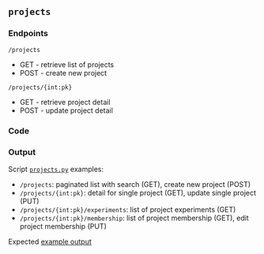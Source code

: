 ## `projects`

### Endpoints

`/projects`

- GET - retrieve list of projects
- POST - create new project

`/projects/{int:pk}`

- GET - retrieve project detail
- POST - update project detail

### Code

### Output

Script [`projects.py`](./code/projects.py) examples:

- `/projects`: paginated list with search (GET), create new project (POST)
- `/projects/{int:pk}`: detail for single project (GET), update single project (PUT)
- `/projects/{int:pk}/experiments`: list of project experiments (GET)
- `/projects/{int:pk}/membership`: list of project membership (GET), edit project membership (PUT)

Expected [example output](./output-projects.md)




